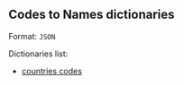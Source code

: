 ## Codes to Names dictionaries

Format: `JSON`

Dictionaries list:

* [countries codes](./alphabetic-countries-codes.json)